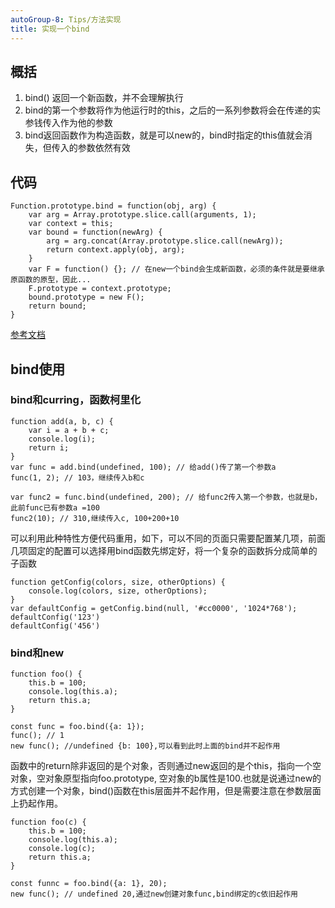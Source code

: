 ```yaml
---
autoGroup-8: Tips/方法实现
title: 实现一个bind
---
```



## 概括

1. bind() 返回一个新函数，并不会理解执行
2. bind的第一个参数将作为他运行时的this，之后的一系列参数将会在传递的实参钱传入作为他的参数
3. bind返回函数作为构造函数，就是可以new的，bind时指定的this值就会消失，但传入的参数依然有效 


## 代码

```
Function.prototype.bind = function(obj, arg) {
    var arg = Array.prototype.slice.call(arguments, 1);
    var context = this;
    var bound = function(newArg) {
        arg = arg.concat(Array.prototype.slice.call(newArg));
        return context.apply(obj, arg);
    }
    var F = function() {}; // 在new一个bind会生成新函数，必须的条件就是要继承原函数的原型，因此...
    F.prototype = context.prototype;
    bound.prototype = new F();
    return bound;
}
```

[参考文档](https://www.cnblogs.com/goloving/p/9380076.html)

## bind使用

### bind和curring，函数柯里化

```
function add(a, b, c) {
    var i = a + b + c;
    console.log(i);
    return i;
}
var func = add.bind(undefined, 100); // 给add()传了第一个参数a
func(1, 2); // 103，继续传入b和c

var func2 = func.bind(undefined, 200); // 给func2传入第一个参数，也就是b，此前func已有参数a =100
func2(10); // 310,继续传入c, 100+200+10
```
可以利用此种特性方便代码重用，如下，可以不同的页面只需要配置某几项，前面几项固定的配置可以选择用bind函数先绑定好，将一个复杂的函数拆分成简单的子函数

```
function getConfig(colors, size, otherOptions) {
    console.log(colors, size, otherOptions);
}
var defaultConfig = getConfig.bind(null, '#cc0000', '1024*768');
defaultConfig('123')
defaultConfig('456')
```
### bind和new

```
function foo() {
    this.b = 100;
    console.log(this.a);
    return this.a;
}

const func = foo.bind({a: 1});
func(); // 1
new func(); //undefined {b: 100},可以看到此时上面的bind并不起作用
```
函数中的return除非返回的是个对象，否则通过new返回的是个this，指向一个空对象，空对象原型指向foo.prototype, 空对象的b属性是100.也就是说通过new的方式创建一个对象，bind()函数在this层面并不起作用，但是需要注意在参数层面上扔起作用。

```
function foo(c) {
    this.b = 100;
    console.log(this.a);
    console.log(c);
    return this.a;
}

const funnc = foo.bind({a: 1}, 20);
new func(); // undefined 20,通过new创建对象func,bind绑定的c依旧起作用
```